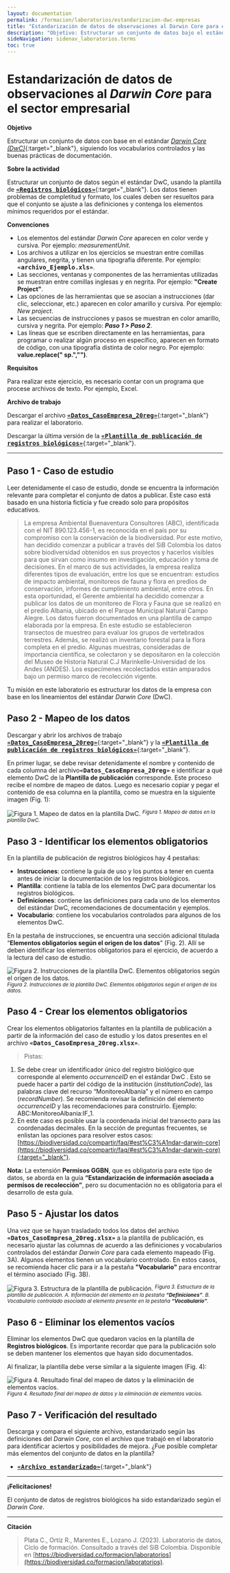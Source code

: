```yaml
---
layout: documentation
permalink: /formacion/laboratorios/estandarizacion-dwc-empresas 
title: "Estandarización de datos de observaciones al Darwin Core para el sector empresarial"
description: "Objetivo: Estructurar un conjunto de datos bajo el estándar Darwin Core (Dwc), siguiendo los vocabularios controlados y las buenas prácticas de documentación."
sideNavigation: sidenav_laboratorios.terms
toc: true
---
```


# Estandarización de datos de observaciones al _Darwin Core_ para el sector empresarial

**Objetivo**

Estructurar un conjunto de datos con base en el estándar [_Darwin Core (DwC)_](https://dwc.tdwg.org/terms/){:target="_blank"}, siguiendo los vocabularios controlados y las buenas prácticas de documentación.

**Sobre la actividad**

Estructurar un conjunto de datos según el estándar DwC, usando la plantilla de [<FONT FACE="monospace"><b>«Registros biológicos»</b></FONT>](https://biodiversidad.co/recursos/plantillas-dwc/#registros-biol%C3%B3gicos){:target="_blank"}. Los datos tienen problemas de completitud y formato, los cuales deben ser resueltos para que el conjunto se ajuste a las definiciones y contenga los elementos mínimos requeridos por el estándar.

**Convenciones**

- Los elementos del estándar *Darwin Core* aparecen en color verde y cursiva. Por ejemplo: <span class="tag is-success is-light"><i>measurementUnit</i></span>.
- Los archivos a utilizar en los ejercicios se muestran entre comillas angulares, negrita, y tienen una tipografía diferente. Por ejemplo: <FONT FACE="monospace"><b>«archivo_Ejemplo.xls»</b></FONT>.
- Las secciones, ventanas y componentes de las herramientas utilizadas se muestran entre comillas inglesas y en negrita. Por ejemplo: **"Create Project"**.
- Las opciones de las herramientas que se asocian a instrucciones (dar clic, seleccionar, etc.) aparecen en color amarillo y cursiva. Por ejemplo: <span class="tag is-warning is-light"><i>New project</i></span>.
- Las secuencias de instrucciones y pasos se muestran en color amarillo, cursiva y negrita. Por ejemplo: <span class="tag is-warning is-light"><b><i>Paso 1 > Paso 2</i></b></span>.
- Las líneas que se escriben directamente en las herramientas, para programar o realizar algún proceso en específico, aparecen en formato de código, con una tipografía distinta de color negro. Por ejemplo: <span class="tag is-light"><b>value.replace(" sp.","")</b></span>.

**Requisitos** 

Para realizar este ejercicio, es necesario contar con un programa que procese archivos de texto. Por ejemplo, Excel.

**Archivo de trabajo**

Descargar el archivo [<FONT FACE="monospace"><b>«Datos_CasoEmpresa_20reg»</b></FONT>](https://docs.google.com/spreadsheets/d/1o5I_5mVrtaKhwNMZRhGVLP2vQY9-wXH1/edit#gid=97635514){:target="_blank"} para realizar el laboratorio.

Descargar la última versión de la [<FONT FACE="monospace"><b>«Plantilla de publicación de registros biológicos»</b></FONT>](https://biodiversidad.co/recursos/plantillas-dwc/#registros-biol%C3%B3gicos){:target="_blank"}.


--------

## Paso 1 - Caso de estudio 

Leer detenidamente el caso de estudio, donde se encuentra la información relevante para completar el conjunto de datos a publicar. Este caso está basado en una historia ficticia y fue creado solo para propósitos educativos.

>La empresa Ambiental Buenaventura Consultores (ABC), identificada con el NIT 890.123.456-1, es reconocida en el país por su compromiso con la conservación de la biodiversidad. Por este motivo, han decidido comenzar a publicar a través del SiB Colombia los datos sobre biodiversidad obtenidos en sus proyectos y hacerlos visibles para que sirvan como insumo en investigación, educación y toma de decisiones.
En el marco de sus actividades, la empresa realiza diferentes tipos de evaluación, entre los que se encuentran: estudios de impacto ambiental, monitoreos de fauna y flora en predios de conservación, informes de cumplimiento ambiental, entre otros.
En esta oportunidad, el Gerente ambiental ha decidido comenzar a publicar los datos de un monitoreo de Flora y Fauna que se realizó en el predio Albania, ubicado en el  Parque Municipal Natural Campo Alegre. Los datos fueron documentados en una plantilla de campo elaborada por la empresa. En este estudio se establecieron transectos de muestreo para evaluar los grupos de vertebrados terrestres. Además, se realizó un inventario forestal para la flora completa en el predio.
Algunas muestras, consideradas de importancia científica, se colectaron y se depositaron en la colección del Museo de Historia Natural C.J Marinkelle-Universidad de los Andes (ANDES). Los especímenes recolectados están amparados bajo un permiso marco de recolección vigente.


Tu misión en este laboratorio es  estructurar los datos de la empresa con base en los lineamientos del estándar _Darwin Core_ (DwC).


## Paso 2 - Mapeo de los datos

Descargar y abrir los archivos de trabajo [<FONT FACE="monospace"><b>«Datos_CasoEmpresa_20reg»</b></FONT>](https://docs.google.com/spreadsheets/d/1o5I_5mVrtaKhwNMZRhGVLP2vQY9-wXH1/edit#gid=97635514){:target="_blank"} y la [<FONT FACE="monospace"><b>«Plantilla de publicación de registros biológicos»</b></FONT>](https://biodiversidad.co/recursos/plantillas-dwc/#registros-biol%C3%B3gicos){:target="_blank"}. 

En primer lugar, se debe revisar detenidamente el nombre y contenido de cada columna del archivo<FONT FACE="monospace"><b>«Datos_CasoEmpresa_20reg»</b></FONT> e identificar a qué elemento DwC de la **Plantilla de publicación** corresponde. Este proceso recibe el nombre de mapeo de datos. Luego es necesario copiar y pegar el contenido de esa columna en la plantilla, como se muestra en la siguiente imagen (Fig. 1):

![Figura 1. Mapeo de datos en la plantilla DwC.](https://raw.githubusercontent.com/gbif/hp-colombian-biodiversity/master/comunidad/formacion/laboratorios/Repositorio_Imagenes/Lab_estandarizacion-darwincore-empresas/Fig1_C3Registros_Mapeo.png)
<sup>_Figura 1. Mapeo de datos en la plantilla DwC._</sup>

## Paso 3 - Identificar los elementos obligatorios 

En la plantilla de publicación de registros biológicos hay 4 pestañas:

- **Instrucciones**: contiene la guía de uso y los puntos a tener en cuenta antes de iniciar la documentación de los registros biológicos.
- **Plantilla**: contiene la tabla de los elementos DwC para documentar los registros biológicos.
- **Definiciones**: contiene las definiciones para cada uno de los elementos del estándar DwC, recomendaciones de documentación y ejemplos.
- **Vocabulario**: contiene los vocabularios controlados para algunos de los elementos DwC.

En la pestaña de instrucciones, se encuentra una sección adicional titulada “**Elementos obligatorios según el origen de los datos**” (Fig. 2). Allí se deben identificar los elementos obligatorios para el ejercicio, de acuerdo a la lectura del caso de estudio.

![Figura 2. Instrucciones de la plantilla DwC. Elementos obligatorios según el origen de los datos.](https://raw.githubusercontent.com/gbif/hp-colombian-biodiversity/master/comunidad/formacion/laboratorios/Repositorio_Imagenes/Lab_estandarizacion-darwincore-empresas/Fig2_C3Registros_Obligatorios.png)
<sup>_Figura 2. Instrucciones de la plantilla DwC. Elementos obligatorios según el origen de los datos._</sup>

## Paso 4 - Crear los elementos obligatorios 

Crear los elementos obligatorios faltantes en la plantilla de publicación a partir de la información del caso de estudio y los datos presentes en el archivo <FONT FACE="monospace"><b>«Datos_CasoEmpresa_20reg.xlsx»</b></FONT>.

>Pistas:
1. Se debe crear un identificador único del registro biológico que corresponde al elemento <span class="tag is-success is-light"><i>occurrenceID</i></span> en el estándar DwC . Esto se puede hacer a partir del código de la institución (<span class="tag is-success is-light"><i>institutionCode</i></span>), las palabras clave del recurso “MonitoreoAlbania” y el número en campo (<span class="tag is-success is-light"><i>recordNumber</i></span>). Se recomienda revisar la definición del elemento <span class="tag is-success is-light"><i>occurrenceID</i></span> y las recomendaciones para construirlo. Ejemplo: ABC:MonitoreoAlbania:IF_1.
2. En este caso es posible usar la coordenada inicial del transecto para las coordenadas decimales. En la sección de preguntas frecuentes, se enlistan las opciones para resolver estos casos: [https://biodiversidad.co/compartir/faq/#est%C3%A1ndar-darwin-core](https://biodiversidad.co/compartir/faq/#est%C3%A1ndar-darwin-core){:target="_blank"}.

<div class="notification is-info is-light">
  <b>Nota:</b> La extensión <b>Permisos GGBN</b>, que es obligatoria para este tipo de datos, se aborda en la  guía <b>“Estandarización de información asociada a permisos de recolección”</b>, pero su documentación no es obligatoria para el desarrollo de esta guía.
</div>

## Paso 5 - Ajustar los datos  

Una vez que se hayan trasladado todos los datos del archivo <FONT FACE="monospace"><b>«Datos_CasoEmpresa_20reg.xlsx»</b></FONT> a la plantilla de publicación, es necesario ajustar las columnas de acuerdo a las definiciones y vocabularios controlados del estándar _Darwin Core_ para cada elemento mapeado (Fig. 3A). Algunos elementos tienen un vocabulario controlado. En estos casos, se recomienda hacer clic para ir a la pestaña **"Vocabulario"** para encontrar el término asociado (Fig. 3B).

![Figura 3. Estructura de la plantilla de publicación.](https://raw.githubusercontent.com/gbif/hp-colombian-biodiversity/master/comunidad/formacion/laboratorios/Repositorio_Imagenes/Lab_estandarizacion-darwincore-empresas/Fig3_C3Registros_Vocabulario.png)
<sup>_Figura 3. Estructura de la plantilla de publicación. A. Información del elemento en la pestaña **“Definiciones”**. B. Vocabulario controlado asociado al elemento presente en la pestaña **“Vocabulario”**._</sup>

## Paso 6 - Eliminar los elementos vacíos

Eliminar los elementos DwC que quedaron vacíos en la plantilla de **Registros biológicos**. Es importante recordar que para la publicación solo se deben mantener los elementos que hayan sido documentados.

Al finalizar, la plantilla debe verse similar a la siguiente imagen (Fig. 4):

![Figura 4. Resultado final del mapeo de datos y la eliminación de elementos vacíos.](https://raw.githubusercontent.com/gbif/hp-colombian-biodiversity/master/comunidad/formacion/laboratorios/Repositorio_Imagenes/Lab_estandarizacion-darwincore-empresas/Fig4_C3Registros_Resultado.png)
<sup>_Figura 4. Resultado final del mapeo de datos y la eliminación de elementos vacíos._</sup>

## Paso 7 - Verificación del resultado

Descarga y compara el siguiente archivo, estandarizado según las definiciones del _Darwin Core_, con el archivo que trabajó en el laboratorio para identificar aciertos y posibilidades de mejora. ¿Fue posible completar más elementos del conjunto de datos en la plantilla?

- [<FONT FACE="monospace"><b>«Archivo estandarizado»</b></FONT>](https://docs.google.com/spreadsheets/d/1SsnrmaWVjbiGaFEiTAVT9n-HNqY7lRHP/edit?usp=sharing&ouid=115826178704209548021&rtpof=true&sd=true){:target="_blank"}

****
**¡Felicitaciones!**

El conjunto de datos de registros biológicos ha sido estandarizado según el _Darwin Core_.

****

**Citación**

> Plata C., Ortíz R., Marentes E., Lozano J. (2023). Laboratorio de datos, Ciclo de formación. Consultado a través del SiB Colombia. Disponible en [https://biodiversidad.co/formacion/laboratorios](https://biodiversidad.co/formacion/laboratorios).
> 
